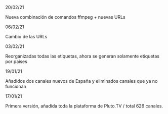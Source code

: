 20/02/21

Nueva combinación de comandos ffmpeg + nuevas URLs

06/02/21

Cambio de las URLs

03/02/21

Reorganizadas todas las etiquetas, ahora se generan solamente etiquetas por paises

19/01/21

Añadidos dos canales nuevos de España y eliminados canales que ya no funcionan

17/01/21

Primera versión, añadida toda la plataforma de Pluto.TV / total 626 canales.
